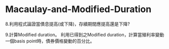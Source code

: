 # Macaulay-and-Modified-Duration
8.利用程式論證當債息提高(或下降)，存續期間應提高還是下降?

9.計算Modified duration。 利用已得到之Modified duration，計算當殖利率變動一個basis point時，債券價格變動的百分比。
